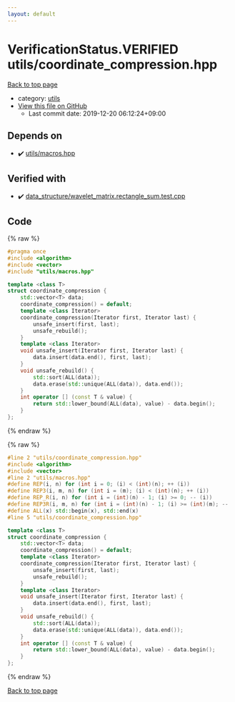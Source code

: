 ```yaml
---
layout: default
---
```


<!-- mathjax config similar to math.stackexchange -->
<script type="text/javascript" async
  src="https://cdnjs.cloudflare.com/ajax/libs/mathjax/2.7.5/MathJax.js?config=TeX-MML-AM_CHTML">
</script>
<script type="text/x-mathjax-config">
  MathJax.Hub.Config({
    TeX: { equationNumbers: { autoNumber: "AMS" }},
    tex2jax: {
      inlineMath: [ ['$','$'] ],
      processEscapes: true
    },
    "HTML-CSS": { matchFontHeight: false },
    displayAlign: "left",
    displayIndent: "2em"
  });
</script>

<script type="text/javascript" src="https://cdnjs.cloudflare.com/ajax/libs/jquery/3.4.1/jquery.min.js"></script>
<script src="https://cdn.jsdelivr.net/npm/jquery-balloon-js@1.1.2/jquery.balloon.min.js" integrity="sha256-ZEYs9VrgAeNuPvs15E39OsyOJaIkXEEt10fzxJ20+2I=" crossorigin="anonymous"></script>
<script type="text/javascript" src="../../assets/js/copy-button.js"></script>
<link rel="stylesheet" href="../../assets/css/copy-button.css" />


# VerificationStatus.VERIFIED utils/coordinate_compression.hpp

<a href="../../index.html">Back to top page</a>

* category: <a href="../../index.html#2b3583e6e17721c54496bd04e57a0c15">utils</a>
* <a href="{{ site.github.repository_url }}/blob/master/utils/coordinate_compression.hpp">View this file on GitHub</a>
    - Last commit date: 2019-12-20 06:12:24+09:00




## Depends on

* :heavy_check_mark: <a href="macros.hpp.html">utils/macros.hpp</a>


## Verified with

* :heavy_check_mark: <a href="../../verify/data_structure/wavelet_matrix.rectangle_sum.test.cpp.html">data_structure/wavelet_matrix.rectangle_sum.test.cpp</a>


## Code

<a id="unbundled"></a>
{% raw %}
```cpp
#pragma once
#include <algorithm>
#include <vector>
#include "utils/macros.hpp"

template <class T>
struct coordinate_compression {
    std::vector<T> data;
    coordinate_compression() = default;
    template <class Iterator>
    coordinate_compression(Iterator first, Iterator last) {
        unsafe_insert(first, last);
        unsafe_rebuild();
    }
    template <class Iterator>
    void unsafe_insert(Iterator first, Iterator last) {
        data.insert(data.end(), first, last);
    }
    void unsafe_rebuild() {
        std::sort(ALL(data));
        data.erase(std::unique(ALL(data)), data.end());
    }
    int operator [] (const T & value) {
        return std::lower_bound(ALL(data), value) - data.begin();
    }
};

```
{% endraw %}

<a id="bundled"></a>
{% raw %}
```cpp
#line 2 "utils/coordinate_compression.hpp"
#include <algorithm>
#include <vector>
#line 2 "utils/macros.hpp"
#define REP(i, n) for (int i = 0; (i) < (int)(n); ++ (i))
#define REP3(i, m, n) for (int i = (m); (i) < (int)(n); ++ (i))
#define REP_R(i, n) for (int i = (int)(n) - 1; (i) >= 0; -- (i))
#define REP3R(i, m, n) for (int i = (int)(n) - 1; (i) >= (int)(m); -- (i))
#define ALL(x) std::begin(x), std::end(x)
#line 5 "utils/coordinate_compression.hpp"

template <class T>
struct coordinate_compression {
    std::vector<T> data;
    coordinate_compression() = default;
    template <class Iterator>
    coordinate_compression(Iterator first, Iterator last) {
        unsafe_insert(first, last);
        unsafe_rebuild();
    }
    template <class Iterator>
    void unsafe_insert(Iterator first, Iterator last) {
        data.insert(data.end(), first, last);
    }
    void unsafe_rebuild() {
        std::sort(ALL(data));
        data.erase(std::unique(ALL(data)), data.end());
    }
    int operator [] (const T & value) {
        return std::lower_bound(ALL(data), value) - data.begin();
    }
};

```
{% endraw %}

<a href="../../index.html">Back to top page</a>

